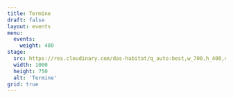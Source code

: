 ```yaml
---
title: Termine
draft: false
layout: events
menu:
  events:
    weight: 400
stage:
  src: https://res.cloudinary.com/das-habitat/q_auto:best,w_700,h_400,c_fill,f_auto,dpr_auto/w_1000,ar_16:9,c_fill,g_auto,e_sharpen/v1586981026/kurse/649A0037_zbs3xd.jpg
  width: 1000
  height: 750
  alt: 'Termine'
grid: true
---
```

